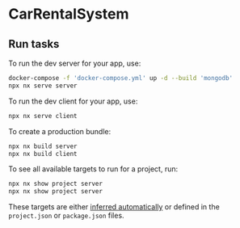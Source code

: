 # CarRentalSystem

## Run tasks

To run the dev server for your app, use:

```sh
docker-compose -f 'docker-compose.yml' up -d --build 'mongodb'
npx nx serve server
```

To run the dev client for your app, use:

```sh
npx nx serve client
```

To create a production bundle:

```sh
npx nx build server
npx nx build client
```

To see all available targets to run for a project, run:

```sh
npx nx show project server
npx nx show project server
```

These targets are either [inferred automatically](https://nx.dev/concepts/inferred-tasks?utm_source=nx_project&utm_medium=readme&utm_campaign=nx_projects) or defined in the `project.json` or `package.json` files.